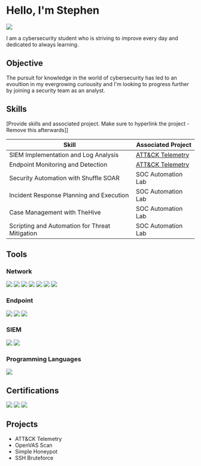 # Hello, I'm Stephen
<a href="https://www.linkedin.com/in/stephen-jones-b11a81301/"><img src="https://img.shields.io/badge/-LinkedIn-0072b1?&style=for-the-badge&logo=linkedin&logoColor=white" /></a>

I am a cybersecurity student who is striving to improve every day and dedicated to always learning.

## Objective

The pursuit for knowledge in the world of cybersecurity has led to an evoultion in my evergrowing curiousity and I'm looking to progress further by joining a security team as an analyst.

## Skills
[Provide skills and associated project. Make sure to hyperlink the project - Remove this afterwards]]

| Skill                                         | Associated Project         |
|-----------------------------------------------|----------------------------|
| SIEM Implementation and Log Analysis          | <a href="https://google.com">ATT&CK Telemetry</a>|
| Endpoint Monitoring and Detection | <a href="https://google.com">ATT&CK Telemetry</a>|
| Security Automation with Shuffle SOAR         | SOC Automation Lab|
| Incident Response Planning and Execution      | SOC Automation Lab|
| Case Management with TheHive                  | SOC Automation Lab|
| Scripting and Automation for Threat Mitigation | SOC Automation Lab|

## Tools


### Network
<div>
    <img src="https://img.shields.io/badge/-Snort-339933?&style=for-the-badge&logo=Snort&logoColor=white&color=pink" />
    <img src="https://img.shields.io/badge/-Suricata-FFA500?&style=for-the-badge&logo=Suricata&logoColor=white&color=orange" />
    <img src="https://img.shields.io/badge/-Wireshark-1679A7?&style=for-the-badge&logo=Wireshark&logoColor=white" />
    <img src="https://img.shields.io/badge/-tcpdump-4cb749?&style=for-the-badge&logo=tcpdump&logoColor=white" />
    <img src="https://img.shields.io/badge/-NetworkMiner-000000?&style=for-the-badge&logo=NetworkMiner&logoColor=white" />
    <img src="https://img.shields.io/badge/-Nessus-339933?&style=for-the-badge&logo=Nessus&logoColor=white&color=purple" />
    <img src="https://img.shields.io/badge/-OpenVAS-2C97D1?&style=for-the-badge&logo=OpenVAS&logoColor=white&color=green" />


</div>

### Endpoint
<div>
    <img src="https://img.shields.io/badge/-Microsoft_Defender_for_Endpoint-00A4EF?&style=for-the-badge&logo=Microsoft&logoColor=white" />
    <img src="https://img.shields.io/badge/-Sysmon-003366?&style=for-the-badge&logo=Sysmon&logoColor=white" />
    <img src="https://img.shields.io/badge/-Redline-FF0000?&style=for-the-badge&logo=Redline&logoColor=white" />
</div>

### SIEM
<div>
    <img src="https://img.shields.io/badge/-Splunk-000000?&style=for-the-badge&logo=Splunk&logoColor=white" />
    <img src="https://img.shields.io/badge/-Elastic-005571?&style=for-the-badge&logo=Elastic&logoColor=white" />
</div>

### Programming Languages
<div>
    <img src="https://img.shields.io/badge/-Python-3776AB?&style=for-the-badge&logo=Python&logoColor=white&color=yellow" />

## Certifications
<div>
<img src="https://img.shields.io/badge/-INE%20Certified%20Incident%20Responder-red?&style=for-the-badge&logo=INE&logoColor=white" />
<img src="https://img.shields.io/badge/-INE%20Enterprise%20Defense%20Administrator-blue?&style=for-the-badge&logo=INE&logoColor=white" />
<img src="https://img.shields.io/badge/-Google%20Cybersecurity%20Specialization-green?&style=for-the-badge&logo=google&logoColor=white" />
</div>

## Projects
- ATT&CK Telemetry
- OpenVAS Scan
- Simple Honeypot
- SSH Bruteforce
